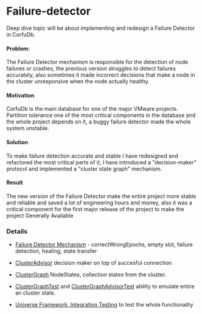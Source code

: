 # Failure-detector

Deep dive topic will be about implementing and redesign a Failure Detector in CorfuDb.

#### Problem:
The Failure Detector mechanism is responsible for the detection of node failures or crashes, 
the previous version struggles to detect failures accurately, also sometimes it made incorrect decisions that make a node in the cluster unresponsive when the node actually healthy.

#### Motivation
CorfuDb is the main database for one of the major VMware projects. 
Partition tolerance one of the most critical components in the database and the whole project depends on it, a buggy failure detector made the whole system unstable.

#### Solution
To make failure detection accurate and stable I have redesigned and refactored the most critical parts of it, I have introduced a "decision-maker" protocol and implemented a "cluster state graph" mechanism.

#### Result
The new version of the Failure Detector make the entire project more stable and reliable and saved a lot of engineering hours and money, also it was a critical component for the first major release of the project to make the project Generally Available


### Details
 - [Failure Detector Mechanism](https://github.com/CorfuDB/CorfuDB/blob/f75d756b830ecdfad196f29025f1c012a0eee09e/infrastructure/src/main/java/org/corfudb/infrastructure/RemoteMonitoringService.java#L328) - correctWrongEpochs, empty slot, failure detection, healing, state transfer
 
 - [ClusterAdvisor](https://github.com/CorfuDB/CorfuDB/blob/f75d756b830ecdfad196f29025f1c012a0eee09e/infrastructure/src/main/java/org/corfudb/infrastructure/management/CompleteGraphAdvisor.java#L55) decision maker on top of succesful connection
 
 - [ClusterGraph](https://github.com/CorfuDB/CorfuDB/blob/f75d756b830ecdfad196f29025f1c012a0eee09e/infrastructure/src/main/java/org/corfudb/infrastructure/management/failuredetector/ClusterGraph.java#L98) NodeStates, collection states from the cluster.
 
 - [ClusterGraphTest](https://github.com/CorfuDB/CorfuDB/blob/f75d756b830ecdfad196f29025f1c012a0eee09e/infrastructure/src/test/java/org/corfudb/infrastructure/management/ClusterGraphTest.java#L28) and [ClusterGraphAdvisorTest](https://github.com/CorfuDB/CorfuDB/blob/f75d756b830ecdfad196f29025f1c012a0eee09e/infrastructure/src/test/java/org/corfudb/infrastructure/management/CompleteGraphAdvisorTest.java#L22) ability to emulate entire an cluster state.
 
 - [Universe Framework, Integration Testing](https://github.com/CorfuDB/CorfuDB/blob/785f8ba21792fbaf816de60e90df0996ea2de1f1/it/src/test/java/org/corfudb/universe/scenario/OneNodeDownIT.java#L39) to test the whole functionality

